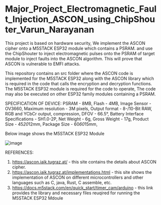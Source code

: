 # Major_Project_Electromagnetic_Fault_Injection_ASCON_using_ChipShouter_Varun_Narayanan
This project is based on hardware security, We implement the ASCON cipher onto a M5STACK ESP32 module which contains a PSRAM. and use the ChipShouter to inject electromagnetic pulses onto the PSRAM of target module to inject faults into the ASCON algorithm. This will prove that ASCON is vulnerable to EMFI attacks. 

This repository contains an src folder where the ASCON code is implemented for the M5STACK ESP32 along with the ASCON library which is required in the code that calls the encryption and decryption functions. 
The M5STACK ESP32 module is required for the code to operate, The code may also be executed on other ESP32 family modules containing a PSRAM.


SPECIFICATION OF DEVICE:
PSRAM -	8MB,
Flash	 - 4MB,
Image Sensor	- OV3660,
Maximum resolution	- 3M pixels,
Output format	-  8-/10-Bit RAW, RGB and YCbCr output, compression,
DFOV	-  66.5°,
Battery Interface Specifications -	SH1.0-2P,
Net Weight -	6g,
Gross Weight -	17g,
Product Size -	45*20*12mm,
Package Size -	60*60*15mm,

Below image shows the M5STACK ESP32 Module 

![image](https://github.com/AmritaCSN/Major_Project_Electromagnetic_Fault_Injection_ASCON_using_ChipShouter_Varun_Narayanan/assets/123752463/9557e066-0516-4b37-82fe-6bbf1f9ca690)



REFERENCES:
1. https://ascon.iaik.tugraz.at/ - this site contains the details about ASCON cipher.
2. https://ascon.iaik.tugraz.at/implementations.html - this site shows the implementation of ASCON on different microcontrollers and other languages such as C, java, Rust, C assemble, etc.
3. https://docs.m5stack.com/en/quick_start/timer_cam/arduino - this link provides the library and necessary files reuqired for running the M5STACK ESP32 Mdoule
